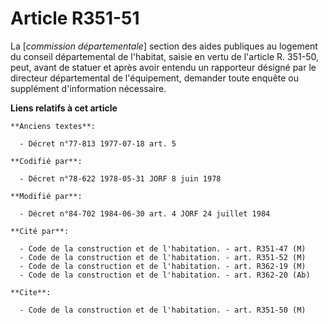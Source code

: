 # Article R351-51

La [*commission départementale*] section des aides publiques au logement du conseil départemental de l'habitat, saisie en
vertu de l'article R. 351-50, peut, avant de statuer et après avoir entendu un rapporteur désigné par le directeur
départemental de l'équipement, demander toute enquête ou supplément d'information nécessaire.

**Liens relatifs à cet article**

	**Anciens textes**:

	  - Décret n°77-813 1977-07-18 art. 5

	**Codifié par**:

	  - Décret n°78-622 1978-05-31 JORF 8 juin 1978

	**Modifié par**:

	  - Décret n°84-702 1984-06-30 art. 4 JORF 24 juillet 1984

	**Cité par**:

	  - Code de la construction et de l'habitation. - art. R351-47 (M)
	  - Code de la construction et de l'habitation. - art. R351-52 (M)
	  - Code de la construction et de l'habitation. - art. R362-19 (M)
	  - Code de la construction et de l'habitation. - art. R362-20 (Ab)

	**Cite**:

	  - Code de la construction et de l'habitation. - art. R351-50 (M)
